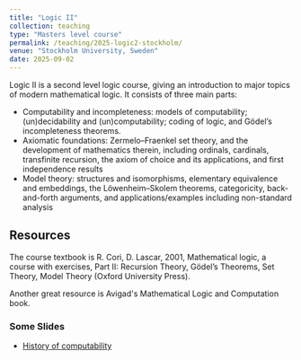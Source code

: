 ```yaml
---	
title: "Logic II"	
collection: teaching		
type: "Masters level course"		
permalink: /teaching/2025-logic2-stockholm/
venue: "Stockholm University, Sweden"	
date: 2025-09-02		
---	
```




Logic II is a second level logic course, giving an introduction to major topics of modern mathematical logic. It consists of three main parts:

- Computability and incompleteness: models of computability; (un)decidability and (un)computability; coding of logic, and Gödel’s incompleteness theorems.
-  Axiomatic foundations: Zermelo–Fraenkel set theory, and the development of mathematics therein, including ordinals, cardinals, transfinite recursion, the axiom of choice and its applications, and first independence results
- Model theory: structures and isomorphisms, elementary equivalence and embeddings, the Löwenheim–Skolem theorems, categoricity, back-and-forth arguments, and applications/examples including non-standard analysis

## Resources

The course textbook is R. Cori, D. Lascar, 2001, Mathematical logic, a course with exercises, Part II: Recursion Theory, Gödel’s Theorems, Set Theory, Model Theory (Oxford University Press). 

Another great resource is Avigad's Mathematical Logic and Computation book.  

### Some Slides 

- [History of computability](../files/teaching/what-is-computation.pdf)








		
